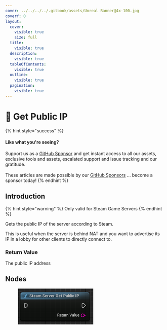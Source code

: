 ```yaml
---
cover: ../../../../.gitbook/assets/Unreal Banner@4x-100.jpg
coverY: 0
layout:
  cover:
    visible: true
    size: full
  title:
    visible: true
  description:
    visible: true
  tableOfContents:
    visible: true
  outline:
    visible: true
  pagination:
    visible: true
---
```


# 🔵 Get Public IP

{% hint style="success" %}
#### Like what you're seeing?

Support us as a [GitHub Sponsor](../../../../become-a-sponsor/) and get instant access to all our assets, exclusive tools and assets, escalated support and issue tracking and our gratitude.\
\
These articles are made possible by our [GitHub Sponsors](../../../../become-a-sponsor/) ... become a sponsor today!
{% endhint %}

## Introduction

{% hint style="warning" %}
Only valid for Steam Game Servers
{% endhint %}

Gets the public IP of the server according to Steam.

This is useful when the server is behind NAT and you want to advertise its IP in a lobby for other clients to directly connect to.

### Return Value

The public IP address

## Nodes

<figure><img src="../../../../.gitbook/assets/image (2) (1) (1) (1).png" alt=""><figcaption></figcaption></figure>
